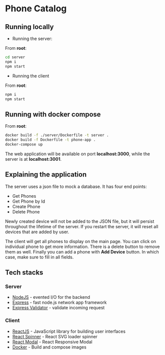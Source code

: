 # Phone Catalog
## Running locally
- Running the server:

From **root**:
```sh
cd server
npm i
npm start
```

- Running the client

From **root**:
```sh
npm i
npm start
```

## Running with docker compose
From **root**:
```sh
docker build -f ./server/Dockerfile -t server .
docker build -f Dockerfile -t phone-app .
docker-compose up
```
The web application will be available on port **localhost:3000**, while the server is at **localhost:3001**.
## Explaining the application
The server uses a json file to mock a database. It has four end points:
- Get Phones
- Get Phone by Id
- Create Phone
- Delete Phone

Newly created device will not be added to the JSON file, but it will persist throughout the lifetime of the server. If you restart the server, it will reset all devices that are added by user.

The client will get all phones to display on the main page. You can click on individual phone to get more information. There is a delete button to remove them as well. Finally you can add a phone with **Add Device** button. In which case, make sure to fill in all fields.
## Tech stacks
### Server
- [NodeJS] - evented I/O for the backend
- [Express] - fast node.js network app framework
- [Express Validator] - validate incoming request

### Client
- [ReactJS] - JavaScript library for building user interfaces
- [React Spinner] - React SVG loader spinner
- [React Modal] - React Responsive Modal
- [Docker] - Build and compose images


[//]: # (References)
   [NodeJS]: <https://nodejs.org>
   [Express Validator]: <https://express-validator.github.io/docs/>
   [Express]: <http://expressjs.com>
   [ReactJS]: <https://reactjs.org/>
   [React Spinner]: <https://github.com/mhnpd/react-loader-spinner>
   [React Modal]: <https://github.com/pradel/react-responsive-modal>
   [Docker]: <https://www.docker.com/>
